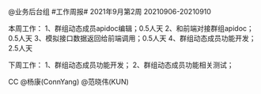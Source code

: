 @业务后台组 #工作周报#
2021年9月第2周 20210906-20210910

本周工作：
1、群组动态成员apidoc编辑；0.5人天
2、和前端对接群组apidoc；0.5人天
3、模拟接口数据返回给前端调用；0.5人天
4、群组动态成员功能开发；2.5人天

下周工作：
1、群组动态成员功能开发；
2、群组动态成员功能相关测试；

CC @杨康(ConnYang) @范晓伟(KUN) 
